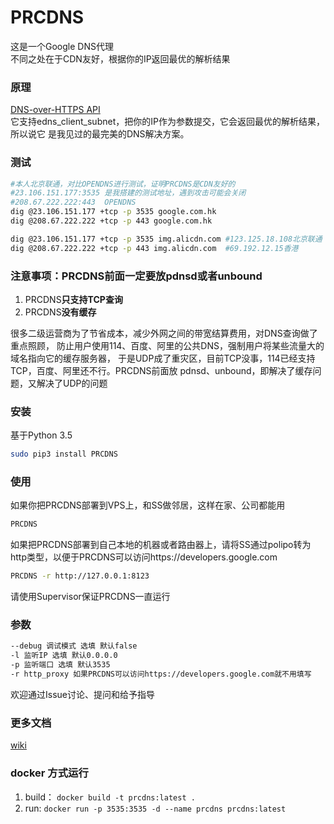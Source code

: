 # PRCDNS
这是一个Google DNS代理   
不同之处在于CDN友好，根据你的IP返回最优的解析结果

### 原理
[DNS-over-HTTPS API](https://developers.google.com/speed/public-dns/docs/dns-over-https)   
它支持edns_client_subnet，把你的IP作为参数提交，它会返回最优的解析结果，所以说它
是我见过的最完美的DNS解决方案。

### 测试
```bash
#本人北京联通，对比OPENDNS进行测试，证明PRCDNS是CDN友好的
#23.106.151.177:3535 是我搭建的测试地址，遇到攻击可能会关闭
#208.67.222.222:443  OPENDNS
dig @23.106.151.177 +tcp -p 3535 google.com.hk
dig @208.67.222.222 +tcp -p 443 google.com.hk

dig @23.106.151.177 +tcp -p 3535 img.alicdn.com #123.125.18.108北京联通
dig @208.67.222.222 +tcp -p 443 img.alicdn.com  #69.192.12.15香港
```

### 注意事项：PRCDNS前面一定要放pdnsd或者unbound
1. PRCDNS**只支持TCP查询** 
2. PRCDNS**没有缓存**    

很多二级运营商为了节省成本，减少外网之间的带宽结算费用，对DNS查询做了重点照顾，
防止用户使用114、百度、阿里的公共DNS，强制用户将某些流量大的域名指向它的缓存服务器，
于是UDP成了重灾区，目前TCP没事，114已经支持TCP，百度、阿里还不行。PRCDNS前面放
pdnsd、unbound，即解决了缓存问题，又解决了UDP的问题

### 安装
基于Python 3.5   
```bash
sudo pip3 install PRCDNS
```

### 使用

如果你把PRCDNS部署到VPS上，和SS做邻居，这样在家、公司都能用   
```bash
PRCDNS
```
如果把PRCDNS部署到自己本地的机器或者路由器上，请将SS通过polipo转为http类型，以便于PRCDNS可以访问https://developers.google.com   
```bash
PRCDNS -r http://127.0.0.1:8123
```
请使用Supervisor保证PRCDNS一直运行

### 参数
```bash
--debug 调试模式 选填 默认false
-l 监听IP 选填 默认0.0.0.0
-p 监听端口 选填 默认3535
-r http_proxy 如果PRCDNS可以访问https://developers.google.com就不用填写
```
欢迎通过Issue讨论、提问和给予指导    

### 更多文档
[wiki](https://github.com/lbp0200/PRCDNS/wiki)

### docker 方式运行
1. build： `docker build -t prcdns:latest .`
2. run:  `docker run -p 3535:3535 -d --name prcdns prcdns:latest`
